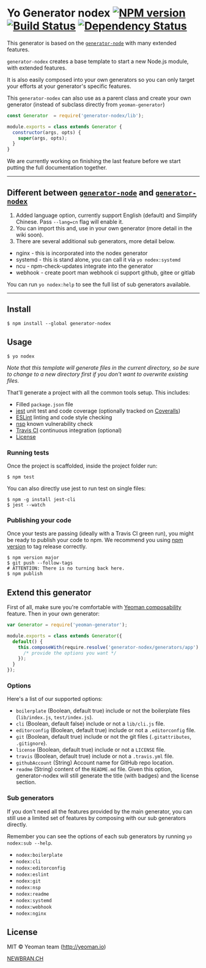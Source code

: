 # Yo Generator nodex [![NPM version][npm-image]][npm-url] [![Build Status][travis-image]][travis-url] [![Dependency Status][daviddm-image]][daviddm-url]

This generator is based on the [`generator-node`](https://github.com/yeoman/generator-node) with many extended features.

`generator-nodex`  creates a base template to start a new Node.js module, with extended features.

It is also easily composed into your own generators so you can only target your efforts at your generator's specific features.

This `generator-nodex` can also use as a parent class and create your own generator (instead of subclass directly from `yeoman-generator`)

```javascript
const Generator  = require('generator-nodex/lib');

module.exports = class extends Generator {
  constructor(args, opts) {
    super(args, opts);
  }
}

```

We are currently working on finishing the last feature before we start putting the full documentation together.

---

## Different between [`generator-node`](https://github.com/yeoman/generator-node) and [`generator-nodex`](https://github.com/NewbranLTD/generator-nodex)

1. Added language option, currently support English (default) and Simplify Chinese. Pass `--lang=cn` flag will enable it.
2. You can import this and, use in your own generator (more detail in the wiki soon).
3. There are several additional sub generators, more detail below.
  * nginx - this is incorporated into the nodex generator  
  * systemd - this is stand alone, you can call it via `yo nodex:systemd`
  * ncu - npm-check-updates integrate into the generator
  * webhook - create poort man webhook ci support github, gitee or gitlab

You can run `yo nodex:help` to see the full list of sub generators available.

---

## Install

```
$ npm install --global generator-nodex
```

## Usage

```
$ yo nodex
```

*Note that this template will generate files in the current directory, so be sure to change to a new directory first if you don't want to overwrite existing files.*

That'll generate a project with all the common tools setup. This includes:

- Filled `package.json` file
- [jest](https://facebook.github.io/jest/) unit test and code coverage (optionally tracked on [Coveralls](https://coveralls.io/))
- [ESLint](http://eslint.org/) linting and code style checking
- [nsp](https://nodesecurity.io/) known vulnerability check
- [Travis CI](https://travis-ci.org/) continuous integration (optional)
- [License](https://spdx.org/licenses/)


### Running tests

Once the project is scaffolded, inside the project folder run:

```
$ npm test
```

You can also directly use jest to run test on single files:

```
$ npm -g install jest-cli
$ jest --watch
```


### Publishing your code

Once your tests are passing (ideally with a Travis CI green run), you might be ready to publish your code to npm. We recommend you using [npm version](https://docs.npmjs.com/cli/version) to tag release correctly.

```
$ npm version major
$ git push --follow-tags
# ATTENTION: There is no turning back here.
$ npm publish
```

## Extend this generator

First of all, make sure you're comfortable with [Yeoman composability](http://yeoman.io/authoring/composability.html) feature. Then in your own generator:

```js
var Generator = require('yeoman-generator');

module.exports = class extends Generator({
  default() {
    this.composeWith(require.resolve('generator-nodex/generators/app'), {
      /* provide the options you want */
    });
  }
});
```

### Options

Here's a list of our supported options:

- `boilerplate` (Boolean, default true) include or not the boilerplate files (`lib/index.js`, `test/index.js`).
- `cli` (Boolean, default false) include or not a `lib/cli.js` file.
- `editorconfig` (Boolean, default true) include or not a `.editorconfig` file.
- `git` (Boolean, default true) include or not the git files (`.gitattributes`, `.gitignore`).
- `license` (Boolean, default true) include or not a `LICENSE` file.
- `travis` (Boolean, default true) include or not a `.travis.yml` file.
- `githubAccount` (String) Account name for GitHub repo location.
- `readme` (String) content of the `README.md` file. Given this option, generator-nodex will still generate the title (with badges) and the license section.

### Sub generators

If you don't need all the features provided by the main generator, you can still use a limited set of features by composing with our sub generators directly.

Remember you can see the options of each sub generators by running `yo nodex:sub --help`.

- `nodex:boilerplate`
- `nodex:cli`
- `nodex:editorconfig`
- `nodex:eslint`
- `nodex:git`
- `nodex:nsp`
- `nodex:readme`
- `nodex:systemd`
- `nodex:webhook`
- `nodex:nginx`


## License

MIT © Yeoman team (http://yeoman.io)

[NEWBRAN.CH](https://newbran.ch)


[npm-image]: https://badge.fury.io/js/generator-nodex.svg
[npm-url]: https://npmjs.org/package/generator-nodex
[travis-image]: https://travis-ci.org/NewbranLTD/generator-nodex.svg?branch=master
[travis-url]: https://travis-ci.org/NewbranLTD/generator-nodex
[daviddm-image]: https://david-dm.org/NewbranLTD/generator-nodex.svg?theme=shields.io
[daviddm-url]: https://david-dm.org/NewbranLTD/generator-nodex
